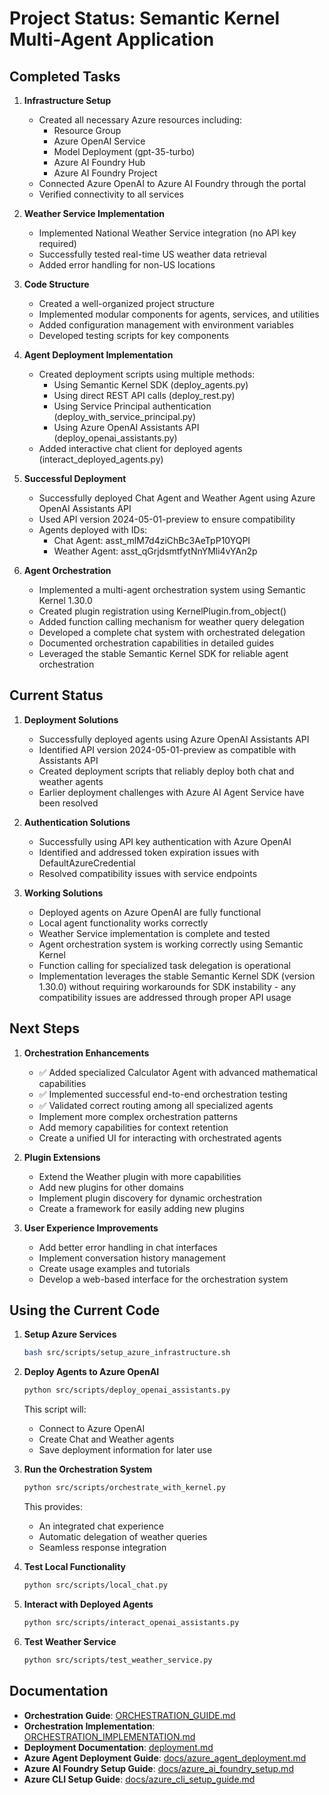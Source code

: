 # Project Status: Semantic Kernel Multi-Agent Application

## Completed Tasks

1. **Infrastructure Setup**
   - Created all necessary Azure resources including:
     - Resource Group
     - Azure OpenAI Service
     - Model Deployment (gpt-35-turbo)
     - Azure AI Foundry Hub
     - Azure AI Foundry Project
   - Connected Azure OpenAI to Azure AI Foundry through the portal
   - Verified connectivity to all services

2. **Weather Service Implementation**
   - Implemented National Weather Service integration (no API key required)
   - Successfully tested real-time US weather data retrieval
   - Added error handling for non-US locations

3. **Code Structure**
   - Created a well-organized project structure
   - Implemented modular components for agents, services, and utilities
   - Added configuration management with environment variables
   - Developed testing scripts for key components

4. **Agent Deployment Implementation**
   - Created deployment scripts using multiple methods:
     - Using Semantic Kernel SDK (deploy_agents.py)
     - Using direct REST API calls (deploy_rest.py)
     - Using Service Principal authentication (deploy_with_service_principal.py)
     - Using Azure OpenAI Assistants API (deploy_openai_assistants.py)
   - Added interactive chat client for deployed agents (interact_deployed_agents.py)

5. **Successful Deployment**
   - Successfully deployed Chat Agent and Weather Agent using Azure OpenAI Assistants API
   - Used API version 2024-05-01-preview to ensure compatibility
   - Agents deployed with IDs:
     - Chat Agent: asst_mlM7d4ziChBc3AeTpP10YQPI
     - Weather Agent: asst_qGrjdsmtfytNnYMli4vYAn2p

6. **Agent Orchestration**
   - Implemented a multi-agent orchestration system using Semantic Kernel 1.30.0
   - Created plugin registration using KernelPlugin.from_object()
   - Added function calling mechanism for weather query delegation
   - Developed a complete chat system with orchestrated delegation
   - Documented orchestration capabilities in detailed guides
   - Leveraged the stable Semantic Kernel SDK for reliable agent orchestration

## Current Status

1. **Deployment Solutions**
   - Successfully deployed agents using Azure OpenAI Assistants API
   - Identified API version 2024-05-01-preview as compatible with Assistants API
   - Created deployment scripts that reliably deploy both chat and weather agents
   - Earlier deployment challenges with Azure AI Agent Service have been resolved

2. **Authentication Solutions**
   - Successfully using API key authentication with Azure OpenAI
   - Identified and addressed token expiration issues with DefaultAzureCredential
   - Resolved compatibility issues with service endpoints
   
3. **Working Solutions**
   - Deployed agents on Azure OpenAI are fully functional
   - Local agent functionality works correctly
   - Weather Service implementation is complete and tested
   - Agent orchestration system is working correctly using Semantic Kernel
   - Function calling for specialized task delegation is operational
   - Implementation leverages the stable Semantic Kernel SDK (version 1.30.0) without requiring workarounds for SDK instability - any compatibility issues are addressed through proper API usage

## Next Steps

1. **Orchestration Enhancements**
   - ✅ Added specialized Calculator Agent with advanced mathematical capabilities
   - ✅ Implemented successful end-to-end orchestration testing
   - ✅ Validated correct routing among all specialized agents
   - Implement more complex orchestration patterns
   - Add memory capabilities for context retention
   - Create a unified UI for interacting with orchestrated agents

2. **Plugin Extensions**
   - Extend the Weather plugin with more capabilities
   - Add new plugins for other domains
   - Implement plugin discovery for dynamic orchestration
   - Create a framework for easily adding new plugins

3. **User Experience Improvements**
   - Add better error handling in chat interfaces
   - Implement conversation history management
   - Create usage examples and tutorials
   - Develop a web-based interface for the orchestration system

## Using the Current Code

1. **Setup Azure Services**
   ```bash
   bash src/scripts/setup_azure_infrastructure.sh
   ```

2. **Deploy Agents to Azure OpenAI**
   ```bash
   python src/scripts/deploy_openai_assistants.py
   ```
   This script will:
   - Connect to Azure OpenAI
   - Create Chat and Weather agents
   - Save deployment information for later use

3. **Run the Orchestration System**
   ```bash
   python src/scripts/orchestrate_with_kernel.py
   ```
   This provides:
   - An integrated chat experience
   - Automatic delegation of weather queries
   - Seamless response integration

4. **Test Local Functionality**
   ```bash
   python src/scripts/local_chat.py
   ```

5. **Interact with Deployed Agents**
   ```bash
   python src/scripts/interact_openai_assistants.py
   ```

6. **Test Weather Service**
   ```bash
   python src/scripts/test_weather_service.py
   ```

## Documentation

- **Orchestration Guide**: [ORCHESTRATION_GUIDE.md](ORCHESTRATION_GUIDE.md)
- **Orchestration Implementation**: [ORCHESTRATION_IMPLEMENTATION.md](ORCHESTRATION_IMPLEMENTATION.md)
- **Deployment Documentation**: [deployment.md](deployment.md)
- **Azure Agent Deployment Guide**: [docs/azure_agent_deployment.md](docs/azure_agent_deployment.md)
- **Azure AI Foundry Setup Guide**: [docs/azure_ai_foundry_setup.md](docs/azure_ai_foundry_setup.md)
- **Azure CLI Setup Guide**: [docs/azure_cli_setup_guide.md](docs/azure_cli_setup_guide.md)